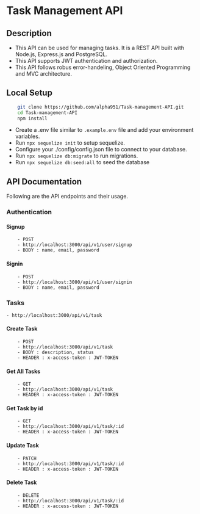 # Task Management API

## Description

- This API can be used for managing tasks. It is a REST API built with Node.js, Express.js and PostgreSQL.
- This API supports JWT authentication and authorization.
- This API follows robus error-handeling, Object Oriented Programming and MVC architecture.

## Local Setup
```bash
    git clone https://github.com/alpha951/Task-management-API.git
    cd Task-management-API
    npm install
```
- Create a .env file similar to ```.example.env``` file and add your environment variables.
- Run ```npx sequelize init```  to setup sequelize.
- Configure your ./config/config.json file to connect to your database.
- Run ```npx sequelize db:migrate``` to run migrations.
- Run ```npx sequelize db:seed:all``` to seed the database

## API Documentation

Following are the API endpoints and their usage.

### Authentication
#### Signup
        - POST
        - http://localhost:3000/api/v1/user/signup
        - BODY : name, email, password
#### Signin
        - POST
        - http://localhost:3000/api/v1/user/signin
        - BODY : name, email, password

### Tasks
    - http://localhost:3000/api/v1/task
#### Create Task
        - POST
        - http://localhost:3000/api/v1/task
        - BODY : description, status
        - HEADER : x-access-token : JWT-TOKEN

#### Get All Tasks
        - GET
        - http://localhost:3000/api/v1/task
        - HEADER : x-access-token : JWT-TOKEN
        
#### Get Task by id
        - GET
        - http://localhost:3000/api/v1/task/:id
        - HEADER : x-access-token : JWT-TOKEN

#### Update Task
        - PATCH
        - http://localhost:3000/api/v1/task/:id
        - HEADER : x-access-token : JWT-TOKEN

#### Delete Task
        - DELETE
        - http://localhost:3000/api/v1/task/:id
        - HEADER : x-access-token : JWT-TOKEN

